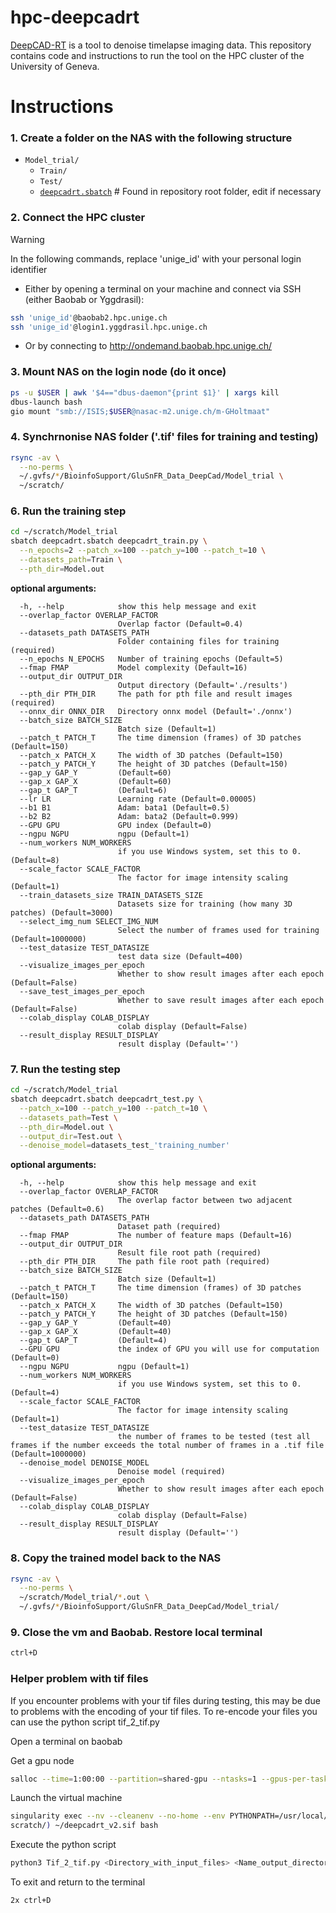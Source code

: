 
# hpc-deepcadrt
[DeepCAD-RT](https://github.com/cabooster/DeepCAD-RT) is a tool to denoise timelapse imaging data.
This repository contains code and instructions to run the tool on the HPC cluster of the University of Geneva.


# Instructions

### 1. Create a folder on the NAS with the following structure

* `Model_trial/`
  - `Train/`
  - `Test/`
  - [`deepcadrt.sbatch`](https://github.com/BioinfoSupport/hpc-deepcadrt/blob/main/deepcadrt.sbatch) # Found in repository root folder, edit if necessary


### 2. Connect the HPC cluster

> [!WARNING]
> In the following commands, replace 'unige_id' with your personal login identifier

* Either by opening a terminal on your machine and connect via SSH (either Baobab or Yggdrasil):
```bash
ssh 'unige_id'@baobab2.hpc.unige.ch
ssh 'unige_id'@login1.yggdrasil.hpc.unige.ch
```

* Or by connecting to http://ondemand.baobab.hpc.unige.ch/


### 3. Mount NAS on the login node (do it once)
```bash
ps -u $USER | awk '$4=="dbus-daemon"{print $1}' | xargs kill
dbus-launch bash
gio mount "smb://ISIS;$USER@nasac-m2.unige.ch/m-GHoltmaat"
```


### 4. Synchrnonise NAS folder ('.tif' files for training and testing)
```bash
rsync -av \
  --no-perms \
  ~/.gvfs/*/BioinfoSupport/GluSnFR_Data_DeepCad/Model_trial \
  ~/scratch/
```


### 6. Run the training step
```bash
cd ~/scratch/Model_trial
sbatch deepcadrt.sbatch deepcadrt_train.py \
  --n_epochs=2 --patch_x=100 --patch_y=100 --patch_t=10 \
  --datasets_path=Train \
  --pth_dir=Model.out
```


**optional arguments:**
```
  -h, --help            show this help message and exit
  --overlap_factor OVERLAP_FACTOR
                        Overlap factor (Default=0.4)
  --datasets_path DATASETS_PATH
                        Folder containing files for training (required)
  --n_epochs N_EPOCHS   Number of training epochs (Default=5)
  --fmap FMAP           Model complexity (Default=16)
  --output_dir OUTPUT_DIR
                        Output directory (Default='./results')
  --pth_dir PTH_DIR     The path for pth file and result images (required)
  --onnx_dir ONNX_DIR   Directory onnx model (Default='./onnx')
  --batch_size BATCH_SIZE
                        Batch size (Default=1)
  --patch_t PATCH_T     The time dimension (frames) of 3D patches (Default=150)
  --patch_x PATCH_X     The width of 3D patches (Default=150)
  --patch_y PATCH_Y     The height of 3D patches (Default=150)
  --gap_y GAP_Y         (Default=60)
  --gap_x GAP_X         (Default=60)
  --gap_t GAP_T         (Default=6)
  --lr LR               Learning rate (Default=0.00005)
  --b1 B1               Adam: bata1 (Default=0.5)
  --b2 B2               Adam: bata2 (Default=0.999)
  --GPU GPU             GPU index (Default=0)
  --ngpu NGPU           ngpu (Default=1)
  --num_workers NUM_WORKERS
                        if you use Windows system, set this to 0. (Default=8)
  --scale_factor SCALE_FACTOR
                        The factor for image intensity scaling (Default=1)
  --train_datasets_size TRAIN_DATASETS_SIZE
                        Datasets size for training (how many 3D patches) (Default=3000)
  --select_img_num SELECT_IMG_NUM
                        Select the number of frames used for training (Default=1000000)
  --test_datasize TEST_DATASIZE
                        test data size (Default=400)
  --visualize_images_per_epoch
                        Whether to show result images after each epoch (Default=False)
  --save_test_images_per_epoch
                        Whether to save result images after each epoch (Default=False)
  --colab_display COLAB_DISPLAY
                        colab display (Default=False)
  --result_display RESULT_DISPLAY
                        result display (Default='')
```


### 7. Run the testing step
```bash
cd ~/scratch/Model_trial
sbatch deepcadrt.sbatch deepcadrt_test.py \
  --patch_x=100 --patch_y=100 --patch_t=10 \
  --datasets_path=Test \
  --pth_dir=Model.out \
  --output_dir=Test.out \
  --denoise_model=datasets_test_'training_number'
```

**optional arguments:**
```
  -h, --help            show this help message and exit
  --overlap_factor OVERLAP_FACTOR
                        The overlap factor between two adjacent patches (Default=0.6)
  --datasets_path DATASETS_PATH
                        Dataset path (required)
  --fmap FMAP           The number of feature maps (Default=16)
  --output_dir OUTPUT_DIR
                        Result file root path (required)
  --pth_dir PTH_DIR     The path file root path (required)
  --batch_size BATCH_SIZE
                        Batch size (Default=1)
  --patch_t PATCH_T     The time dimension (frames) of 3D patches (Default=150)
  --patch_x PATCH_X     The width of 3D patches (Default=150)
  --patch_y PATCH_Y     The height of 3D patches (Default=150)
  --gap_y GAP_Y         (Default=40)
  --gap_x GAP_X         (Default=40)
  --gap_t GAP_T         (Default=4)
  --GPU GPU             the index of GPU you will use for computation (Default=0)
  --ngpu NGPU           ngpu (Default=1)
  --num_workers NUM_WORKERS
                        if you use Windows system, set this to 0.(Default=4)
  --scale_factor SCALE_FACTOR
                        The factor for image intensity scaling (Default=1)
  --test_datasize TEST_DATASIZE
                        the number of frames to be tested (test all frames if the number exceeds the total number of frames in a .tif file (Default=1000000)
  --denoise_model DENOISE_MODEL
                        Denoise model (required)
  --visualize_images_per_epoch
                        Whether to show result images after each epoch (Default=False)
  --colab_display COLAB_DISPLAY
                        colab display (Default=False)
  --result_display RESULT_DISPLAY
                        result display (Default='')
```

### 8. Copy the trained model back to the NAS
```bash
rsync -av \
  --no-perms \
  ~/scratch/Model_trial/*.out \
  ~/.gvfs/*/BioinfoSupport/GluSnFR_Data_DeepCad/Model_trial/
```


### 9. Close the vm and Baobab. Restore local terminal
```bash	 
ctrl+D
```


### Helper problem with tif files

If you encounter problems with your tif files during testing, this may be due to problems with the encoding of your tif files. To re-encode your files you can use the python script tif_2_tif.py

Open a terminal on baobab

Get a gpu node
```bash	
salloc --time=1:00:00 --partition=shared-gpu --ntasks=1 --gpus-per-task=1 --cpus-per-task=8 --mem=64G
```
Launch the virtual machine
```bash	
singularity exec --nv --cleanenv --no-home --env PYTHONPATH=/usr/local/lib/ --env MPLCONFIGDIR=/scratch --scratch /scratch --bind $(realpath ~/
scratch/) ~/deepcadrt_v2.sif bash
```
Execute the python script
```bash	
python3 Tif_2_tif.py <Directory_with_input_files> <Name_output_directory>
```
To exit and return to the terminal
```bash	 
2x ctrl+D
```





